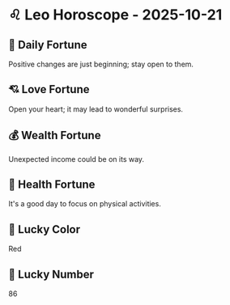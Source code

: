 # ♌ Leo Horoscope - 2025-10-21

## 🎯 Daily Fortune

Positive changes are just beginning; stay open to them.

## 💘 Love Fortune

Open your heart; it may lead to wonderful surprises.

## 💰 Wealth Fortune

Unexpected income could be on its way.

## 🌱 Health Fortune

It's a good day to focus on physical activities.

## 🎨 Lucky Color

Red

## 🔢 Lucky Number

86
